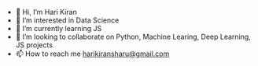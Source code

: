 - 👋 Hi, I’m Hari Kiran
- 👀 I’m interested in Data Science
- 🌱 I’m currently learning JS
- 💞️ I’m looking to collaborate on Python, Machine Learing, Deep Learning, JS projects
- 📫 How to reach me harikiransharu@gmail.com

<!---
hari-11/hari-11 is a ✨ special ✨ repository because its `README.md` (this file) appears on your GitHub profile.
You can click the Preview link to take a look at your changes.
--->
